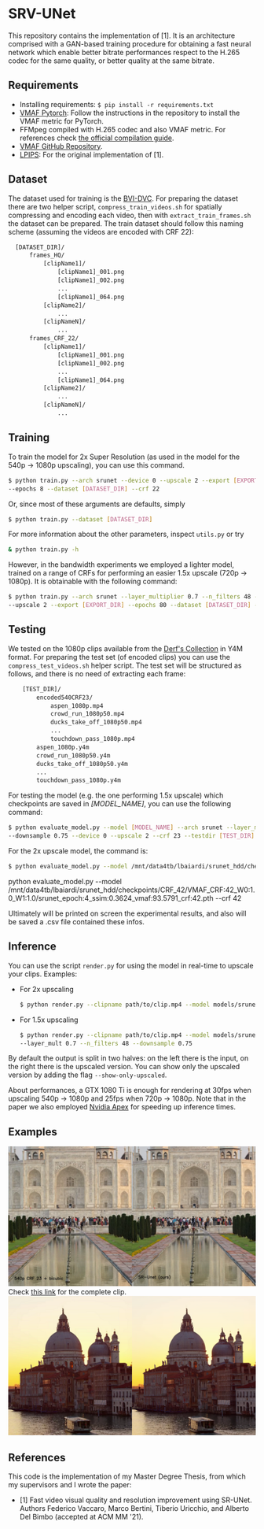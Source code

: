 # SRV-UNet

This repository contains the implementation of [1]. It is an architecture comprised with a GAN-based training procedure
for obtaining a fast neural network which enable better bitrate performances respect to the H.265 codec for the same
quality, or better quality at the same bitrate.

## Requirements

- Installing requirements: `$ pip install -r requirements.txt`
- [VMAF Pytorch](https://github.com/alvitrioliks/VMAF-torch): Follow the instructions in the repository to install the VMAF
  metric for PyTorch.
- FFMpeg compiled with H.265 codec and also VMAF metric. For references
  check [the official compilation guide](https://trac.ffmpeg.org/wiki/CompilationGuide/Ubuntu).
- [VMAF GitHub Repository](https://github.com/Netflix/vmaf).
- [LPIPS](https://github.com/richzhang/PerceptualSimilarity): For the original implementation of [1].

## Dataset

The dataset used for training is the [BVI-DVC](https://arxiv.org/pdf/2003.13552). For preparing the dataset
there are two helper script,
`compress_train_videos.sh` for spatially compressing and encoding each video, then with `extract_train_frames.sh` the
dataset can be prepared. The train dataset should follow this naming scheme (assuming the videos are encoded with CRF 22):

```bash
  [DATASET_DIR]/
      frames_HQ/
          [clipName1]/
              [clipName1]_001.png
              [clipName1]_002.png
              ...
              [clipName1]_064.png
          [clipName2]/
              ...
          [clipNameN]/
              ...
      frames_CRF_22/
          [clipName1]/
              [clipName1]_001.png
              [clipName1]_002.png
              ...
              [clipName1]_064.png
          [clipName2]/
              ...
          [clipNameN]/
              ...
```

## Training

To train the model for 2x Super Resolution (as used in the model for the 540p -> 1080p
upscaling), you can use this command.

```bash
$ python train.py --arch srunet --device 0 --upscale 2 --export [EXPORT_DIR] \
--epochs 8 --dataset [DATASET_DIR] --crf 22
```

Or, since most of these arguments are defaults, simply

```bash
$ python train.py --dataset [DATASET_DIR]
```

For more information about the other parameters, inspect `utils.py` or try

```bash
& python train.py -h
```

However, in the bandwidth experiments we employed a lighter model, trained on a range of CRFs for performing an easier
1.5x upscale (720p -> 1080p). It is obtainable with the following command:

```bash
$ python train.py --arch srunet --layer_multiplier 0.7 --n_filters 48 --downsample 0.75 --device 0 \
--upscale 2 --export [EXPORT_DIR] --epochs 80 --dataset [DATASET_DIR] --crf [CRF]
```

## Testing

We tested on the 1080p clips available from the [Derf's Collection](https://media.xiph.org/video/derf/) in Y4M format. 
For preparing the test set (of encoded clips) you can use the `compress_test_videos.sh` helper script.
The test set will be structured as follows, and there is no need of extracting each frame:

```bash
    [TEST_DIR]/
        encoded540CRF23/
            aspen_1080p.mp4
            crowd_run_1080p50.mp4
            ducks_take_off_1080p50.mp4
            ...
            touchdown_pass_1080p.mp4
        aspen_1080p.y4m
        crowd_run_1080p50.y4m
        ducks_take_off_1080p50.y4m
        ...
        touchdown_pass_1080p.y4m
```

For testing the model (e.g. the one performing 1.5x upscale) which checkpoints are saved in _[MODEL_NAME]_, you can use
the following command:

```bash
$ python evaluate_model.py --model [MODEL_NAME] --arch srunet --layer_mult 0.7 --n_filters 48 \
--downsample 0.75 --device 0 --upscale 2 --crf 23 --testdir [TEST_DIR] --testinputres 720 --testoutputres 1080
```

For the 2x upscale model, the command is:

```bash
$ python evaluate_model.py --model /mnt/data4tb/lbaiardi/srunet_hdd/checkpoints/srunet_crf_30_w0:1_W1:1/srunet_epoch:0_ssim:0.5718_vmaf:95.4761_crf:30.pth --device 0 --crf 30 --testdir /mnt/data4tb/lbaiardi/srunet_hdd/clips --testinputres 540 --testoutputres 1080
```

python evaluate_model.py --model /mnt/data4tb/lbaiardi/srunet_hdd/checkpoints/CRF_42/VMAF_CRF:42_W0:1.0_W1:1.0/srunet_epoch:4_ssim:0.3624_vmaf:93.5791_crf:42.pth --crf 42

Ultimately will be printed on screen the experimental results, and also will be saved a .csv file contained these infos.

## Inference

You can use the script `render.py` for using the model in real-time to upscale your clips. Examples:

- For 2x upscaling

    ```bash
    $ python render.py --clipname path/to/clip.mp4 --model models/srunet_2x_crf23.pth
    ```

- For 1.5x upscaling

    ```bash
    $ python render.py --clipname path/to/clip.mp4 --model models/srunet_1.5x_crf23.pth \
    --layer_mult 0.7 --n_filters 48 --downsample 0.75
    ```

By default the output is split in two halves: on the left there is the input, on the right there is
the upscaled version. You can show only the upscaled version by adding the flag `--show-only-upscaled`.

About performances, a GTX 1080 Ti is enough for rendering at 30fps when upscaling 540p -> 1080p and 25fps when 720p ->
1080p. Note that in the paper we also employed [Nvidia Apex](https://nvidia.github.io/apex/) for speeding up inference
times.

## Examples

![TajMahal](pics/tajmahal.png)
Check [this link](https://bit.ly/3aGPzMW) for the complete clip.  
![Venice](pics/venice.png)

## References

This code is the implementation of my Master Degree Thesis, from which my supervisors and I wrote the paper:

- [1] Fast video visual quality and resolution improvement using SR-UNet. Authors Federico Vaccaro, Marco Bertini,
  Tiberio Uricchio, and Alberto Del Bimbo (accepted at ACM MM '21).
  